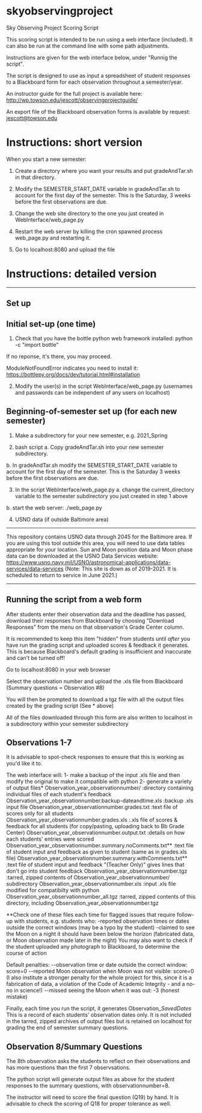 # skyobservingproject

Sky Observing Project Scoring Script

This scoring script is intended to be run using a web interface (included).
It can also be run at the command line with some path adjustments.

Instructions are given for the web interface below, under "Runnig the script".

The script is designed to use as input a spreadsheet of student responses to a Blackboard
form for each observation throughout a semester/year.

An instructor guide for the full project is available here: http://wp.towson.edu/jescott/observingprojectguide/

An export file of the Blackboard observation forms is available by request: jescott@towson.edu



Instructions: short version
==================================================================

When you start a new semester:

1. Create a directory where you want your results and put gradeAndTar.sh in that directory.

2. Modify the SEMESTER_START_DATE variable in gradeAndTar.sh to account for the first day of the semester. This is the Saturday, 3 weeks before the first
observations are due.

3. Change the web site directory to the one you just created in WebInterface/web_page.py

4. Restart the web server by killing the cron spawned process web_page.py and restarting it.

5. Go to localhost:8080 and upload the file




Instructions: detailed version
==================================================================


-------------------------------------------------------------------
Set up
-------------------------------------------------------------------

Initial set-up (one time)
-------------------------------------------------------------------
1. Check that you have the bottle python web framework installed:
python -c "import bottle"

If no reponse, it's there, you may proceed.

ModuleNotFoundError indicates you need to install it:
https://bottlepy.org/docs/dev/tutorial.html#installation

2. Modify the user(s) in the script WebInterface/web_page.py (usernames and
passwords can be independent of any users on localhost)



Beginning-of-semester set up (for each new semester)
-------------------------------------------------------------------
1. Make a subdirectory for your new semester, e.g. 2021_Spring

2. bash script
a. Copy gradeAndTar.sh into your new semester subdirectory.

b. In gradeAndTar.sh modify the SEMESTER_START_DATE variable to account for
the first day of the semester.  This is the Saturday 3 weeks before the first
observations are due.

3. In the script WebInterface/web_page.py
a. change the current_directory variable to the semester subdirectory you just created in step 1 above

b. start the web server:
./web_page.py


4. USNO data (if outside Baltimore area)
----------------------------------------
This repository contains USNO data through 2045 for the Baltimore area.
If you are using this tool outside this area, you will need to use data tables appropriate for your location.
Sun and Moon position data and Moon phase data can be downloaded at the USNO Data Services website:
https://www.usno.navy.mil/USNO/astronomical-applications/data-services/data-services
(Note: This site is down as of 2019-2021. It is scheduled to return to service in June 2021.)


-------------------------------------------------------------------
Running the script from a web form
-------------------------------------------------------------------
After students enter their observation data and the deadline has passed, download their responses from Blackboard
by choosing "Download Responses" from the menu on that observation's Grade Center column.

It is recommended to keep this item "hidden" from students until *after* you have run the grading script and uploaded scores & feedback it generates.
This is because Blackboard's default grading is insufficient and inaccurate and can't be turned off!

Go to localhost:8080 in your web browser

Select the observation number and upload the .xls file from Blackboard (Summary questions = Observation #8)

You will then be prompted to download a tgz file with all the output files created by the grading script (See * above)

All of the files downloaded through this form are also written to localhost in a subdirectory within your semester subdirectory


Observations 1-7
----------------
It is advisable to spot-check responses to ensure that this is working as you'd like it to.

The web interface will:
1- make a backup of the input .xls file and then modify the original to make it compatible with python
2- generate a variety of output files*
Observation_year_observationnumber/                         :directory containing individual files of each student's feedback
Observation_year_observationnumber.backup-dateandtime.xls   :backup .xls input file
Observation_year_observationnumber.grades.txt               :text file of scores only for all students
Observation_year_observationnumber.grades.xls               :.xls file of scores & feedback for all students (for copy/pasting, uploading back to Bb Grade Center)
Observation_year_observationnumber.output.txt               :details on how each students' entries were scored
Observation_year_observationnumber.summary.noComments.txt**   :text file of student input and feedback as given to student (same as in grades.xls file)
Observation_year_observationnumber.summary.withComments.txt** :text file of student input and feedback "(Teacher Only)" gives lines that don't go into student feedback
Observation_year_observationnumber.tgz                      :tarred, zipped contents of Observation_year_observationnumber/ subdirectory
Observation_year_observationnumber.xls                      :input .xls file modified for compatibilty with python
Observation_year_observationnumber_all.tgz                  :tarred, zipped contents of this directory, including Observation_year_observationnumber.tgz

**Check one of these files each time for flagged issues that require follow-up with students, e.g. students who:
-reported observation times or dates outside the correct windows (may be a typo by the student)
-claimed to see the Moon on a night it should have been below the horizon (fabricated data, or Moon observation made later in the night)
You may also want to check if the student uploaded any photograph to Blackboard, to determine the course of action

Default penalties:
--observation time or date outside the correct window: score=0
--reported Moon observation when Moon was not visible: score=0
 (I also institute a stronger penalty for the whole project for this, since it is a fabrication of data,
  a violation of the Code of Academic Integrity - and a no-no in science!)
--missed seeing the Moon when it was out: -3  (honest mistake)


Finally, each time you run the script, it generates
Observation_<year>_SavedDates_<ObservationNumber>
This is a record of each students' observation dates only.
It is not included in the tarred, zipped archives of output files but is retained on localhost for grading the end of semester summary questions.


Observation 8/Summary Questions
-------------------------------
The 8th observation asks the students to reflect on their observations and
has more questions than the first 7 observsations.

The python script will generate output files as above for the student responses to the summary questions, with observationnumber=8.

The instructor will need to score the final question (Q19) by hand. It is advisable to check the scoring of Q18 for proper tolerance as well.
